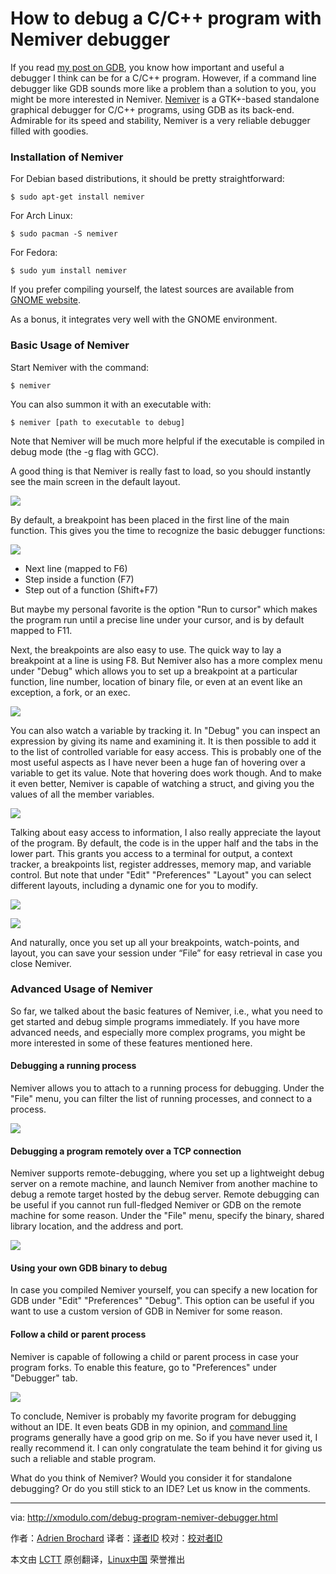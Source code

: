 How to debug a C/C++ program with Nemiver debugger
================================================================================
If you read [my post on GDB][1], you know how important and useful a debugger I think can be for a C/C++ program. However, if a command line debugger like GDB sounds more like a problem than a solution to you, you might be more interested in Nemiver. [Nemiver][2] is a GTK+-based standalone graphical debugger for C/C++ programs, using GDB as its back-end. Admirable for its speed and stability, Nemiver is a very reliable debugger filled with goodies.

### Installation of Nemiver ###

For Debian based distributions, it should be pretty straightforward:

    $ sudo apt-get install nemiver 

For Arch Linux:

    $ sudo pacman -S nemiver 

For Fedora:

    $ sudo yum install nemiver 

If you prefer compiling yourself, the latest sources are available from [GNOME website][3].

As a bonus, it integrates very well with the GNOME environment.

### Basic Usage of Nemiver ###

Start Nemiver with the command:

    $ nemiver 

You can also summon it with an executable with:

    $ nemiver [path to executable to debug] 

Note that Nemiver will be much more helpful if the executable is compiled in debug mode (the -g flag with GCC).

A good thing is that Nemiver is really fast to load, so you should instantly see the main screen in the default layout.

![](https://farm9.staticflickr.com/8679/15535277554_d320f6692c_c.jpg)

By default, a breakpoint has been placed in the first line of the main function. This gives you the time to recognize the basic debugger functions:

![](https://farm9.staticflickr.com/8669/16131832596_bc68ae18a8_o.jpg)

- Next line (mapped to F6)
- Step inside a function (F7)
- Step out of a function (Shift+F7) 

But maybe my personal favorite is the option "Run to cursor" which makes the program run until a precise line under your cursor, and is by default mapped to F11.

Next, the breakpoints are also easy to use. The quick way to lay a breakpoint at a line is using F8. But Nemiver also has a more complex menu under "Debug" which allows you to set up a breakpoint at a particular function, line number, location of binary file, or even at an event like an exception, a fork, or an exec.

![](https://farm8.staticflickr.com/7579/16157622315_d680a63896_z.jpg)

You can also watch a variable by tracking it. In "Debug" you can inspect an expression by giving its name and examining it. It is then possible to add it to the list of controlled variable for easy access. This is probably one of the most useful aspects as I have never been a huge fan of hovering over a variable to get its value. Note that hovering does work though. And to make it even better, Nemiver is capable of watching a struct, and giving you the values of all the member variables.

![](https://farm8.staticflickr.com/7465/15970310470_7ed020c613.jpg)

Talking about easy access to information, I also really appreciate the layout of the program. By default, the code is in the upper half and the tabs in the lower part. This grants you access to a terminal for output, a context tracker, a breakpoints list, register addresses, memory map, and variable control. But note that under "Edit" "Preferences" "Layout" you can select different layouts, including a dynamic one for you to modify.

![](https://farm9.staticflickr.com/8606/15971551549_00e4cdd32e_c.jpg)

![](https://farm8.staticflickr.com/7525/15535277594_026fef17c1_z.jpg)

And naturally, once you set up all your breakpoints, watch-points, and layout, you can save your session under “File” for easy retrieval in case you close Nemiver. 

### Advanced Usage of Nemiver ###

So far, we talked about the basic features of Nemiver, i.e., what you need to get started and debug simple programs immediately. If you have more advanced needs, and especially more complex programs, you might be more interested in some of these features mentioned here.

#### Debugging a running process ####

Nemiver allows you to attach to a running process for debugging. Under the "File" menu, you can filter the list of running processes, and connect to a process.

![](https://farm9.staticflickr.com/8593/16155720571_00e4cdd32e_z.jpg)

#### Debugging a program remotely over a TCP connection ####

Nemiver supports remote-debugging, where you set up a lightweight debug server on a remote machine, and launch Nemiver from another machine to debug a remote target hosted by the debug server. Remote debugging can be useful if you cannot run full-fledged Nemiver or GDB on the remote machine for some reason. Under the "File" menu, specify the binary, shared library location, and the address and port.

![](https://farm8.staticflickr.com/7469/16131832746_c47dee4ef1.jpg)

#### Using your own GDB binary to debug ####

In case you compiled Nemiver yourself, you can specify a new location for GDB under "Edit" "Preferences" "Debug". This option can be useful if you want to use a custom version of GDB in Nemiver for some reason.

#### Follow a child or parent process ####

Nemiver is capable of following a child or parent process in case your program forks. To enable this feature, go to "Preferences" under "Debugger" tab.

![](https://farm8.staticflickr.com/7512/16131832716_5724ff434c_z.jpg)

To conclude, Nemiver is probably my favorite program for debugging without an IDE. It even beats GDB in my opinion, and [command line][4] programs generally have a good grip on me. So if you have never used it, I really recommend it. I can only congratulate the team behind it for giving us such a reliable and stable program.

What do you think of Nemiver? Would you consider it for standalone debugging? Or do you still stick to an IDE? Let us know in the comments.

--------------------------------------------------------------------------------

via: http://xmodulo.com/debug-program-nemiver-debugger.html

作者：[Adrien Brochard][a]
译者：[译者ID](https://github.com/译者ID)
校对：[校对者ID](https://github.com/校对者ID)

本文由 [LCTT](https://github.com/LCTT/TranslateProject) 原创翻译，[Linux中国](http://linux.cn/) 荣誉推出

[a]:http://xmodulo.com/author/adrien
[1]:http://xmodulo.com/gdb-command-line-debugger.html
[2]:https://wiki.gnome.org/Apps/Nemiver
[3]:https://download.gnome.org/sources/nemiver/0.9/
[4]:http://xmodulo.com/recommend/linuxclibook